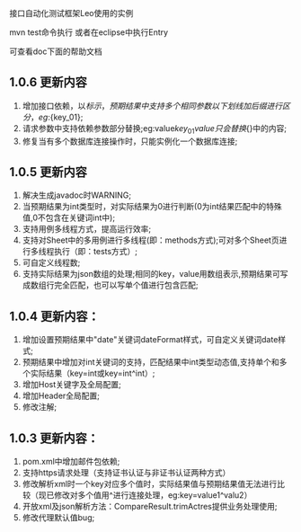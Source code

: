 接口自动化测试框架Leo使用的实例

mvn test命令执行 或者在eclipse中执行Entry 

可查看doc下面的帮助文档

1.0.6 更新内容
-----------------------------------------------------
1. 增加接口依赖，以${}标示，预期结果中支持多个相同参数以下划线加后缀进行区分，eg:${key_01}; 
2. 请求参数中支持依赖参数部分替换;eg:value${key_01}value 只会替换${}中的内容;
3. 修复当有多个数据库连接操作时，只能实例化一个数据库连接;

1.0.5 更新内容
-----------------------------------------------------
1. 解决生成javadoc时WARNING;
2. 当预期结果为int类型时，对实际结果为0进行判断(0为int结果匹配中的特殊值,0不包含在关键词int中);
3. 支持用例多线程方式，提高运行效率;
4. 支持对Sheet中的多用例进行多线程(即：methods方式);可对多个Sheet页进行多线程执行（即：tests方式）;
5. 可自定义线程数;
6. 支持实际结果为json数组的处理;相同的key，value用数组表示,预期结果可写成数组行完全匹配，也可以写单个值进行包含匹配;


1.0.4 更新内容：
-----------------------------------------------------
1. 增加设置预期结果中"date"关键词dateFormat样式，可自定义关键词date样式;
2. 预期结果中增加对int关键词的支持，匹配结果中int类型动态值,支持单个和多个实际结果（key=int或key=int^int）;
3. 增加Host关键字及全局配置;
4. 增加Header全局配置;
5. 修改注解;


1.0.3 更新内容：
-----------------------------------------------------
1. pom.xml中增加邮件包依赖;
2. 支持https请求处理（支持证书认证与非证书认证两种方式）
3. 修改解析xml时一个key对应多个值时，实际结果值与预期结果值无法进行比较（现已修改对多个值用^进行连接处理，eg:key=value1^valu2）
4. 开放xml及json解析方法：CompareResult.trimActres提供业务处理使用;
5. 修改代理默认值bug;